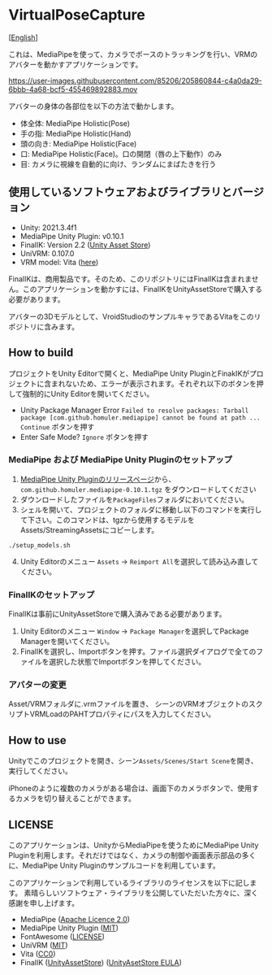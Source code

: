 # VirtualPoseCapture

[[English](README.md)]

これは、MediaPipeを使って、カメラでポースのトラッキングを行い、VRMのアバターを動かすアプリケーションです。

https://user-images.githubusercontent.com/85206/205860844-c4a0da29-6bbb-4a68-bcf5-455469892883.mov

アバターの身体の各部位を以下の方法で動かします。
- 体全体: MediaPipe Holistic(Pose)
- 手の指: MediaPipe Holistic(Hand)
- 頭の向き: MediaPipe Holistic(Face)
- 口: MediaPipe Holistic(Face)。口の開閉（唇の上下動作）のみ
- 目: カメラに視線を自動的に向け、ランダムにまばたきを行う

## 使用しているソフトウェアおよびライブラリとバージョン

- Unity: 2021.3.4f1
- MediaPipe Unity Plugin: v0.10.1
- FinalIK: Version 2.2 ([Unity Asset Store](https://assetstore.unity.com/packages/tools/animation/final-ik-14290))
- UniVRM: 0.107.0
- VRM model: Vita ([here](https://vroid.pixiv.help/hc/en-us/articles/360014900113-AvatarSample-F))

FinalIKは、商用製品です。そのため、このリポジトリにはFinalIKは含まれません。このアプリケーションを動かすには、FinalIKをUnityAssetStoreで購入する必要があります。

アバターの3Dモデルとして、VroidStudioのサンプルキャラであるVitaをこのリポジトリに含みます。

## How to build

プロジェクトをUnity Editorで開くと、MediaPipe Unity PluginとFinakIKがプロジェクトに含まれないため、エラーが表示されます。それぞれ以下のボタンを押して強制的にUnity Editorを開いてください。
- Unity Package Manager Error
  `Failed to resolve packages: Tarball package [com.github.homuler.mediapipe] cannot be found at path ...`
  `Continue` ボタンを押す
- Enter Safe Mode?
  `Ignore` ボタンを押す

### MediaPipe および MediaPipe Unity Pluginのセットアップ

1. [MediaPipe Unity Pluginのリリースページ](https://github.com/homuler/MediaPipeUnityPlugin/releases/tag/v0.10.1)から、 `com.github.homuler.mediapipe-0.10.1.tgz` をダウンロードしてください
2. ダウンロードしたファイルを`PackageFiles`フォルダにおいてください。
3. シェルを開いて、プロジェクトのフォルダに移動し以下のコマンドを実行して下さい。このコマンドは、tgzから使用するモデルをAssets/StreamingAssetsにコピーします。
```
./setup_models.sh
```
4. Unity Editorのメニュー `Assets` -> `Reimport All`を選択して読み込み直してください。

### FinalIKのセットアップ

FinalIKは事前にUnityAssetStoreで購入済みである必要があります。

1. Unity Editorのメニュー `Window` -> `Package Manager`を選択してPackage Managerを開いてください。
2. FinalIKを選択し、Importボタンを押す。ファイル選択ダイアログで全てのファイルを選択した状態でImportボタンを押してください。

### アバターの変更

Asset/VRMフォルダに.vrmファイルを置き、
シーンのVRMオブジェクトのスクリプトVRMLoadのPAHTプロパティにパスを入力してください。

## How to use

Unityでこのプロジェクトを開き、シーン`Assets/Scenes/Start Scene`を開き、実行してください。

iPhoneのように複数のカメラがある場合は、画面下のカメラボタンで、使用するカメラを切り替えることができます。

## LICENSE

このアプリケーションは、UnityからMediaPipeを使うためにMediaPipe Unity Pluginを利用します。それだけではなく、カメラの制御や画面表示部品の多くに、MediaPipe Unity Pluginのサンプルコードを利用しています。

このアプリケーションで利用しているライブラリのライセンスを以下に記します。
素晴らしいソフトウェア・ライブラリを公開していただいた方々に、深く感謝を申し上げます。

- MediaPipe ([Apache Licence 2.0](https://github.com/google/mediapipe/blob/e6c19885c6d3c6f410c730952aeed2852790d306/LICENSE))
- MediaPipe Unity Plugin ([MIT](https://github.com/homuler/MediaPipeUnityPlugin/blob/master/LICENSE))
- FontAwesome ([LICENSE](https://github.com/FortAwesome/Font-Awesome/blob/7cbd7f9951be31f9d06b6ac97739a700320b9130/LICENSE.txt))
- UniVRM ([MIT](https://github.com/vrm-c/UniVRM/blob/master/LICENSE.txt))
- Vita ([CC0](https://vroid.pixiv.help/hc/en-us/articles/360014900113-AvatarSample-F))
- FinalIK ([UnityAssetStore](https://assetstore.unity.com/packages/tools/animation/final-ik-14290)) ([UnityAsetStore EULA](https://unity.com/legal/as-terms))
